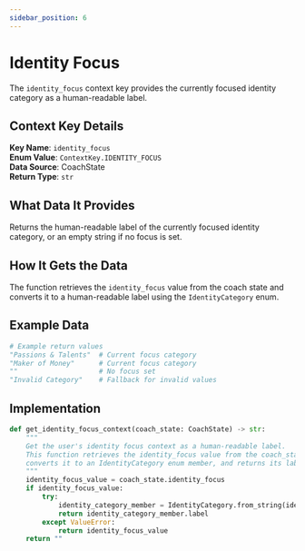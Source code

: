 ```yaml
---
sidebar_position: 6
---
```


# Identity Focus

The `identity_focus` context key provides the currently focused identity category as a human-readable label.

## Context Key Details

**Key Name**: `identity_focus`  
**Enum Value**: `ContextKey.IDENTITY_FOCUS`  
**Data Source**: CoachState  
**Return Type**: `str`

## What Data It Provides

Returns the human-readable label of the currently focused identity category, or an empty string if no focus is set.

## How It Gets the Data

The function retrieves the `identity_focus` value from the coach state and converts it to a human-readable label using the `IdentityCategory` enum.

## Example Data

```python
# Example return values
"Passions & Talents"  # Current focus category
"Maker of Money"      # Current focus category
""                    # No focus set
"Invalid Category"    # Fallback for invalid values
```

## Implementation

```python
def get_identity_focus_context(coach_state: CoachState) -> str:
    """
    Get the user's identity focus context as a human-readable label.
    This function retrieves the identity_focus value from the coach_state,
    converts it to an IdentityCategory enum member, and returns its label.
    """
    identity_focus_value = coach_state.identity_focus
    if identity_focus_value:
        try:
            identity_category_member = IdentityCategory.from_string(identity_focus_value)
            return identity_category_member.label
        except ValueError:
            return identity_focus_value
    return ""
```
